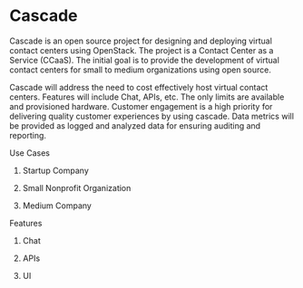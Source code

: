 # Cascade

Cascade is an open source project for designing and deploying virtual contact centers using OpenStack. The project is a Contact Center as a Service (CCaaS).
The initial goal is to provide the development of virtual contact centers for small to medium organizations using open source.

Cascade will address the need to cost effectively host virtual contact centers. Features will include Chat, APIs, etc. 
The only limits are available and provisioned hardware.
Customer engagement is a high priority for delivering quality customer experiences by using cascade. Data metrics will be provided as logged and analyzed data  for ensuring auditing and reporting.

Use Cases

1. Startup Company

2. Small Nonprofit Organization 

3. Medium Company

Features

1. Chat

2. APIs

3. UI

